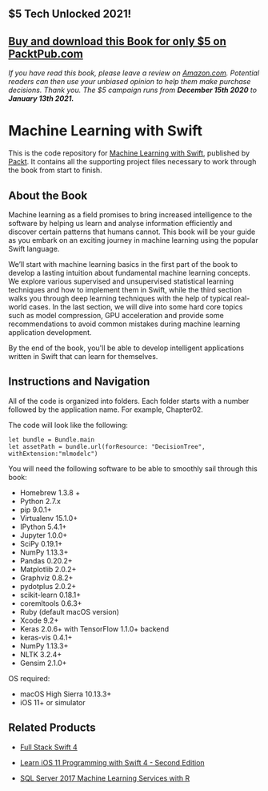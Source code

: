 ## $5 Tech Unlocked 2021!
[Buy and download this Book for only $5 on PacktPub.com](https://www.packtpub.com/product/machine-learning-with-swift/9781787121515)
-----
*If you have read this book, please leave a review on [Amazon.com](https://www.amazon.com/gp/product/1787121518).     Potential readers can then use your unbiased opinion to help them make purchase decisions. Thank you. The $5 campaign         runs from __December 15th 2020__ to __January 13th 2021.__*

# Machine Learning with Swift
This is the code repository for [Machine Learning with Swift](https://www.packtpub.com/big-data-and-business-intelligence/machine-learning-swift?utm_source=github&utm_medium=repository&utm_campaign=9781787121515), published by [Packt](https://www.packtpub.com/?utm_source=github). It contains all the supporting project files necessary to work through the book from start to finish.
## About the Book
Machine learning as a field promises to bring increased intelligence to the software by helping us learn and analyse information efficiently and discover certain patterns that humans cannot. This book will be your guide as you embark on an exciting journey in machine learning using the popular Swift language.

We’ll start with machine learning basics in the first part of the book to develop a lasting intuition about fundamental machine learning concepts.  We explore various supervised and unsupervised statistical learning techniques and how to implement them in Swift, while the third section walks you through deep learning techniques with the help of typical real-world cases. In the last section, we will dive into some hard core topics such as model compression, GPU acceleration and provide some recommendations to avoid common mistakes during machine learning application development.

By the end of the book, you'll be able to develop intelligent applications written in Swift that can learn for themselves.

## Instructions and Navigation
All of the code is organized into folders. Each folder starts with a number followed by the application name. For example, Chapter02.



The code will look like the following:
```
let bundle = Bundle.main
let assetPath = bundle.url(forResource: "DecisionTree",
withExtension:"mlmodelc")
```

You will need the following software to be able to smoothly sail through this book:
* Homebrew 1.3.8 +
* Python 2.7.x
* pip 9.0.1+
* Virtualenv 15.1.0+
* IPython 5.4.1+
* Jupyter 1.0.0+
* SciPy 0.19.1+
* NumPy 1.13.3+
* Pandas 0.20.2+
* Matplotlib 2.0.2+
* Graphviz 0.8.2+
* pydotplus 2.0.2+
* scikit-learn 0.18.1+
* coremltools 0.6.3+
* Ruby (default macOS version)
* Xcode 9.2+
* Keras 2.0.6+ with TensorFlow 1.1.0+ backend
* keras-vis 0.4.1+
* NumPy 1.13.3+
* NLTK 3.2.4+
* Gensim 2.1.0+

OS required:
* macOS High Sierra 10.13.3+
* iOS 11+ or simulator

## Related Products
* [Full Stack Swift 4](https://www.packtpub.com/web-development/full-stack-swift-4?utm_source=github&utm_medium=repository&utm_campaign=9781788625241)

* [Learn iOS 11 Programming with Swift 4 - Second Edition](https://www.packtpub.com/application-development/learn-ios-11-programming-swift-4-second-edition?utm_source=github&utm_medium=repository&utm_campaign=9781788390750)

* [SQL Server 2017 Machine Learning Services with R](https://www.packtpub.com/big-data-and-business-intelligence/sql-server-2017-machine-learning-services-r?utm_source=github&utm_medium=repository&utm_campaign=9781787283572)

